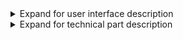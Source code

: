 <details>
<summary>Expand for user interface description</summary>

# User interface
On application start user will see the empty list where is possible to create the objects using the context menu:
<br><br>
<img src="https://github.com/antonchertousov/ColorMixer/assets/121962913/6d702973-0cd6-420a-b931-5a1c2afee3fe" width="450">
<br><br>
By the context menu (right click anywhere) it is possible to create the new object:
<br><br>
<img src="https://github.com/antonchertousov/ColorMixer/assets/121962913/29666f50-e2f5-4c9a-ac1d-bf0801e69049" width="400">
<img src="https://github.com/antonchertousov/ColorMixer/assets/121962913/e83a3540-89e5-440c-944e-3f2e9351bc12" width="400">
<br><br>
The pictures above show one object and multiple objects created.
<br><br>
<table>
  <tbody>
    <td width="400">
      <img src="https://github.com/antonchertousov/ColorMixer/assets/121962913/67f47640-50f4-4b6d-8caa-23913fffebf3">
    </td>
    <td>
      For each object you can define the color by right click on the object and select “Set color” menu item.
    </td>
  </tbody>
</table>
<br>
<table>
  <tbody>
    <td>
The color picker window appears. There is possible to choose the color for the object just by clicking on picker area or select some of the predefined colors.
    </td>
    <td width="400">
      <img src="https://github.com/antonchertousov/ColorMixer/assets/121962913/1df93c97-681e-4fe5-a9db-33b960f526fc">
    </td>
  </tbody>
</table>
<br>
The next step could be the setup parent – child relations. Use the right click and context menu over the object to select the parent, then the same action to select the child:
<br>
<img src="https://github.com/antonchertousov/ColorMixer/assets/121962913/90b76976-81c0-4cf2-b80c-0b4df120bfda" width="400">
<img src="https://github.com/antonchertousov/ColorMixer/assets/121962913/44c13e27-e458-4b10-94d8-2905c77117d0" width="400">
<br><br>
<table>
  <tbody>
    <td width="600">
      Each time you select the object the information string appears at the top: you can see the object color in hex ARGB format and number of parents and children.
<br>
When the parent and child are set the children object color is automatically recalculated based on parents colors. The mixing ratio is equals to the number of parents. For example if object has 3 parents the each parent color ratio will be 1/3.
<br><br>
On the screen at the right, you see the mix of two parents.
    </td>
    <td>
      <img src="https://github.com/antonchertousov/ColorMixer/assets/121962913/bb5bf919-5a18-4745-9b9d-f365bad6524e">
    </td>
  </tbody>
</table>
<br><br> 
It is possible to setup any parent – child relation nodes number. Each time any of the parent’s color is changed the all dependent children colors will be updated automatically:
<br><br>
<img src="https://github.com/antonchertousov/ColorMixer/assets/121962913/14ad7042-7714-41ee-b946-c0695b93140a" width="600">
<br><br>
You always can see the statistics for the selected node by pressing the left mouse button. For example, on the screen above you see the information for the gray circle which have four parents and one child.
<br><br>
The usability of application was improved with drag and drop function available for any object (drag using left mouse click). The connection lines will be automatically updated in a real time. See the same configuration of nodes below:
<br><br>
<img src="https://github.com/antonchertousov/ColorMixer/assets/121962913/9af7b5e8-38a4-42d3-ab17-42c0bf6b7c9b" width="600">
<br><br>
The ‘Reset all’ button removes all the objects and connection lines from the drawing area.
<br><br>
</details>

<details>
<summary>Expand for technical part description</summary>

## Description
The application made with  .NET 4.8.1 and WPF components also using these external libraries:
-	WPF.ColorPicker v.5.0.0.1 (color picked component)
-	Mixbox v.2.0.0 (helper library for colors mixing)

Both components are downloaded as nuget packages.
Also, for arrow lines the code example from Charles Petzold © 2007 was used.

## Principles and considerations
Since the application doesn’t require multiple windows or complex models the one window with code behind approach was used. All xaml markup is located in MainWindow.xaml file and the interaction logic including handling of mouse, buttons and menu events are in the MainWindow.xaml.cs file.
Additional helpers for color mixing, lines drawing and recalculations for the drag-n-drop are in the ‘Helpers’ folder respectectively.
Property changed support was added to update the bindings in the xaml file.

## Data classes
The general idea of managing the objects and their relation is described below:
<img src="https://github.com/antonchertousov/ColorMixer/assets/121962913/4ac66f59-ca22-4479-8f58-02b040495f21">
<br><br>
The only one data class is used: Connection. The collection of ‘Connection’ objects contains the information about parent, child and their relation line identifiers. The parent and child objects have type of Ellipse, connection line type of ArrowLine.
Each time the new object created (Ellipse) it is added to the Canvas collection. To identify the object exactly the ‘Tag’ field contains the unique identifier.
Each time the parent-child relation is defined the new ‘ArrowLine’ object is created and added to the canvas collection. At the same time the new ‘Connection’ object is added to connections collection.

The ‘Connections’ collection allows to create the node structure and update the colors of child objects based on the parent colors. The diagram for the color update is described below (see implementation in UpdateChildColorsOnParentChange method):
<img src="https://github.com/antonchertousov/ColorMixer/assets/121962913/742a811d-ef72-45f4-b6a3-f785a3d88c77" width="600">
<br><br>

## The code region’s structure
To make the MainWindow.xaml.cs file more readable it was structured with the following self describing regions:
-	Private fields
-	Public properties
-	Mouse and button click actions
-	Context menu handling methods
-	Creating, moving objects and drawing connections
-	Colors mixing
-	Statistics
-	Public methods
-	Property changed support

## Building the app
If you want to build and run the application using the provided code the best option is to open the solution file in IDE like JB Rider or Microsoft Visual Studio, download Nuget packages using packages.config file and build the project:
<img src="https://github.com/antonchertousov/ColorMixer/assets/121962913/2931cbcd-4e5e-49b2-af1c-13c88532be71">
<br><br>
Then you can run it in debug or release configuration.

## Ideas for further development
The list of the features to implement is described below:

-	Improve selected object visibility (dotted line, or some other border type)
-	Implement deletion for the selected objects
-	Implement deletion for object relations (parent-child lines)
-	Implement/prevent circular references for the sets of objects
-	Improve UX for the context menu items (or use another approach to work with objects)
-	From the prevous item: show the color picker as side panel instead of separate window
-	Implement undo operations
-	Implement another color mixing approaches
-	Implement interactive object size change (for all or for separate)
-	Implement other types of objects to show (rectangle for example, or custom objects)
-	Save/load object configuration to the file
</details>
